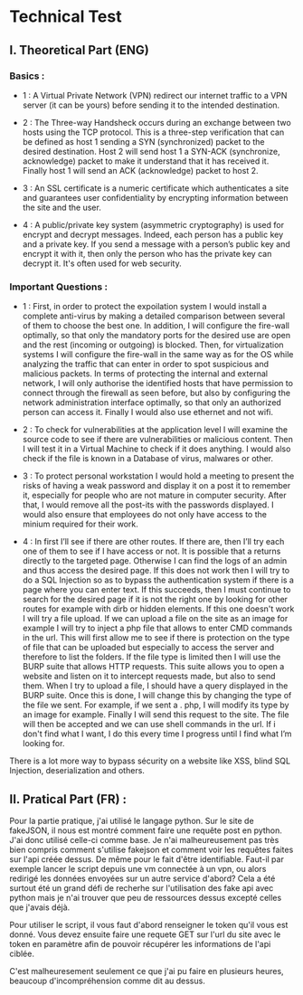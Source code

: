 # Technical Test

## I. Theoretical Part (ENG)

### Basics : 
- 1 : A Virtual Private Network (VPN) redirect our internet traffic to a VPN server (it can be yours) before sending it to the intended destination.

- 2 : The Three-way Handsheck occurs during an exchange between two hosts using the TCP protocol. This is a three-step verification that can be defined as host 1 sending a SYN (synchronized) packet to the desired destination. Host 2 will send host 1 a SYN-ACK (synchronize, acknowledge) packet to make it understand that it has received it. Finally host 1 will send an ACK (acknowledge) packet to host 2.

- 3 : An SSL certificate is a numeric certificate which authenticates a site and guarantees user confidentiality by encrypting information between the site and the user.

- 4 : A public/private key system (asymmetric cryptography) is used for encrypt and decrypt messages. Indeed, each person has a public key and a private key. If you send a message with a person’s public key and encrypt it with it, then only the person who has the private key can decrypt it. It's often used for web security.

### Important Questions : 
- 1 : First, in order to protect the expoilation system I would install a complete anti-virus by making a detailed comparison between several of them to choose the best one. In addition, I will configure the fire-wall optimally, so that only the mandatory ports for the desired use are open and the rest (incoming or outgoing) is blocked. 
Then, for virtualization systems I will configure the fire-wall in the same way as for the OS while analyzing the traffic that can enter in order to spot suspicious and malicious packets. 
In terms of protecting the internal and external network, I will only authorise the identified hosts that have permission to connect through the firewall as seen before, but also by configuring the network administration interface optimally, so that only an authorized person can access it. Finally I would also use ethernet and not wifi.

- 2 : To check for vulnerabilities at the application level I will examine the source code to see if there are vulnerabilities or malicious content. Then I will test it in a Virtual Machine to check if it does anything. I would also check if the file is known in a Database of virus, malwares or other.

- 3 : To protect personal workstation I would hold a meeting to present the risks of having a weak password and display it on a post it to remember it, especially for people who are not mature in computer security. After that, I would remove all the post-its with the passwords displayed. I would also ensure that employees do not only have access to the minium required for their work. 

- 4 : In first I’ll see if there are other routes. If there are, then I’ll try each one of them to see if I have access or not. It is possible that a returns directly to the targeted page. Otherwise I can find the logs of an admin and thus access the desired page.
If this does not work then I will try to do a SQL Injection so as to bypass the authentication system if there is a page where you can enter text. If this succeeds, then I must continue to search for the desired page if it is not the right one by looking for other routes for example with dirb or hidden elements.
If this one doesn't work I will try a file upload. If we can upload a file on the site as an image for example I will try to inject a php file that allows to enter CMD commands in the url. This will first allow me to see if there is protection on the type of file that can be uploaded but especially to access the server and therefore to list the folders.
If the file type is limited then I will use the BURP suite that allows HTTP requests. This suite allows you to open a website and listen on it to intercept requests made, but also to send them. When I try to upload a file, I should have a query displayed in the BURP suite.  Once this is done, I will change this by changing the type of the file we sent. For example, if we sent a . php, I will modify its type by an image for example. Finally I will send this request to the site. The file will then be accepted and we can use shell commands in the url.
If i don't find what I want, I do this every time I progress until I find what I’m looking for.

There is a lot more way to bypass sécurity on a website like XSS, blind SQL Injection, deserialization and others.

## II. Pratical Part (FR) : 

Pour la partie pratique, j'ai utilisé le langage python. Sur le site de fakeJSON, il nous est montré comment faire une requête post en python. J'ai donc utilisé celle-ci comme base.
Je n'ai malheureusement pas très bien compris comment s'utilise fakejson et comment voir les requêtes faites sur l'api créée dessus. De même pour le fait d'être identifiable. Faut-il par exemple lancer le script depuis une vm connectée à un vpn, ou alors redirigé les données envoyées sur un autre service d'abord?
Cela a été surtout été un grand défi de recherhe sur l'utilisation des fake api avec python mais je n'ai trouver que peu de ressources dessus excepté celles que j'avais déjà.

Pour utiliser le script, il vous faut d'abord renseigner le token qu'il vous est donné. Vous devez ensuite faire une requete GET sur l'url du site avec le token en paramètre afin de pouvoir récupérer les informations de l'api ciblée.

C'est malheuresement seulement ce que j'ai pu faire en plusieurs heures, beaucoup d'incompréhension comme dit au dessus.